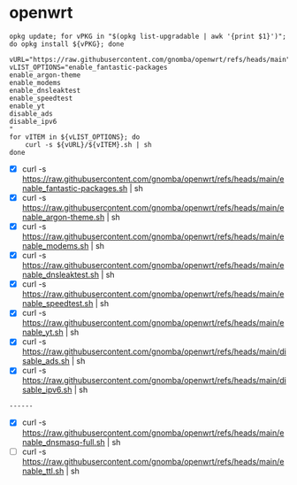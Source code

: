 # openwrt

```
opkg update; for vPKG in "$(opkg list-upgradable | awk '{print $1}')"; do opkg install ${vPKG}; done

vURL="https://raw.githubusercontent.com/gnomba/openwrt/refs/heads/main"
vLIST_OPTIONS="enable_fantastic-packages
enable_argon-theme
enable_modems
enable_dnsleaktest
enable_speedtest
enable_yt
disable_ads
disable_ipv6
"
for vITEM in ${vLIST_OPTIONS}; do
    curl -s ${vURL}/${vITEM}.sh | sh
done
```
 - [x] curl -s https://raw.githubusercontent.com/gnomba/openwrt/refs/heads/main/enable_fantastic-packages.sh | sh
 - [x] curl -s https://raw.githubusercontent.com/gnomba/openwrt/refs/heads/main/enable_argon-theme.sh | sh
 - [x] curl -s https://raw.githubusercontent.com/gnomba/openwrt/refs/heads/main/enable_modems.sh | sh
 - [x] curl -s https://raw.githubusercontent.com/gnomba/openwrt/refs/heads/main/enable_dnsleaktest.sh | sh
 - [x] curl -s https://raw.githubusercontent.com/gnomba/openwrt/refs/heads/main/enable_speedtest.sh | sh
 - [x] curl -s https://raw.githubusercontent.com/gnomba/openwrt/refs/heads/main/enable_yt.sh | sh
 - [x] curl -s https://raw.githubusercontent.com/gnomba/openwrt/refs/heads/main/disable_ads.sh | sh
 - [x] curl -s https://raw.githubusercontent.com/gnomba/openwrt/refs/heads/main/disable_ipv6.sh | sh
```
------
```
 - [x] curl -s https://raw.githubusercontent.com/gnomba/openwrt/refs/heads/main/enable_dnsmasq-full.sh | sh
 - [ ] curl -s https://raw.githubusercontent.com/gnomba/openwrt/refs/heads/main/enable_ttl.sh | sh